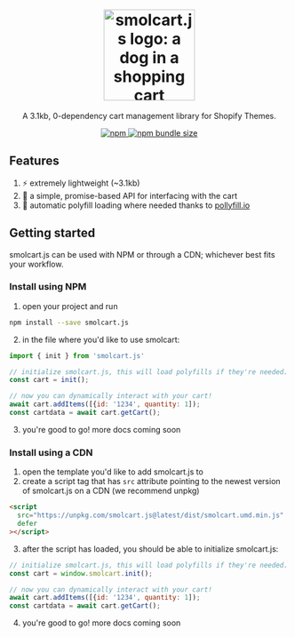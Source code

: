 <h1 align="center">
  <img src="https://res.cloudinary.com/tinbyox/image/upload/v1606434862/Smolcart.js/sc_logo_lightbg_withtext_kullbm.png" width="164px" alt="smolcart.js logo: a dog in a shopping cart" /><br />
</h1>
<p align="center">A 3.1kb, 0-dependency cart management library for Shopify Themes.</p>
<p align="center">
  <a href="https://www.npmjs.com/package/smolcart.js">
    <img alt="npm" src="https://img.shields.io/npm/v/smolcart.js?color=%23ECD838&style=for-the-badge" />
  </a>
  <a href="https://www.npmjs.com/package/smolcart.js">
    <img alt="npm bundle size" src="https://img.shields.io/bundlephobia/min/smolcart.js?color=%23ECD838&style=for-the-badge" />
  </a>                                                           
</p>

## Features

1. ⚡ extremely lightweight (~3.1kb)
2. 🛒 a simple, promise-based API for interfacing with the cart
3. 🔮 automatic polyfill loading where needed thanks to [pollyfill.io](pollyfill.io)

## Getting started

smolcart.js can be used with NPM or through a CDN; whichever best fits your workflow.

### Install using NPM

1. open your project and run

```bash
npm install --save smolcart.js
```

2. in the file where you'd like to use smolcart:

```js
import { init } from 'smolcart.js'

// initialize smolcart.js, this will load polyfills if they're needed.
const cart = init();

// now you can dynamically interact with your cart!
await cart.addItems([{id: '1234', quantity: 1]);
const cartdata = await cart.getCart();
```

3. you're good to go! more docs coming soon

### Install using a CDN

1. open the template you'd like to add smolcart.js to
2. create a script tag that has `src` attribute pointing to the newest version of smolcart.js on a CDN (we recommend unpkg)

```html
<script
  src="https://unpkg.com/smolcart.js@latest/dist/smolcart.umd.min.js"
  defer
></script>
```

3. after the script has loaded, you should be able to initialize smolcart.js:

```js
// initialize smolcart.js, this will load polyfills if they're needed.
const cart = window.smolcart.init();

// now you can dynamically interact with your cart!
await cart.addItems([{id: '1234', quantity: 1]);
const cartdata = await cart.getCart();
```

4. you're good to go! more docs coming soon
